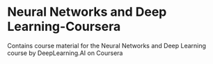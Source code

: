 # Neural Networks and Deep Learning-Coursera
 Contains course material for the Neural Networks and Deep Learning course by DeepLearning.AI on Coursera
